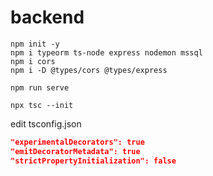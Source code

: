 # backend

```shell
npm init -y
npm i typeorm ts-node express nodemon mssql
npm i cors
npm i -D @types/cors @types/express
```

```shell
npm run serve
```

```shell
npx tsc --init
```

edit tsconfig.json
```json
"experimentalDecorators": true
"emitDecoratorMetadata": true
"strictPropertyInitialization": false
```